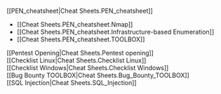 [[PEN_cheatsheet|Cheat Sheets.PEN_cheatsheet]]
* [[Cheat Sheets.PEN_cheatsheet.Nmap]]
* [[Cheat Sheets.PEN_cheatsheet.Infrastructure-based Enumeration]]
* [[Cheat Sheets.PEN_cheatsheet.TOOLBOX]]

[[Pentest Opening|Cheat Sheets.Pentest opening]]     
[[Checklist Linux|Cheat Sheets.Checklist Linux]]    
[[Checklist Windows|Cheat Sheets.Checklist Windows]]    
[[Bug Bounty TOOLBOX|Cheat Sheets.Bug_Bounty_TOOLBOX]]  
[[SQL Injection|Cheat Sheets.SQL_Injection]]  